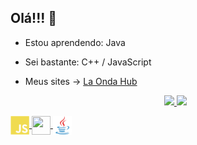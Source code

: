 ## Olá!!! 👋

- Estou aprendendo: Java
- Sei bastante: C++ / JavaScript

- Meus sites -> [La Onda Hub](https://linktr.ee/laondahub/)

  <div id="geral">
     <div align="center">
  <a href="https://github.com/ThiagoBel">
  <img height="160em" src="https://github-readme-stats.vercel.app/api?username=ThiagoBel&show_icons=true&theme=radical&include_all_commits=true&count_private=true"/>
  <img height="160em" src="https://github-readme-stats.vercel.app/api/top-langs/?username=ThiagoBel&layout=compact&langs_count=7&theme=radical"/>

</div>
  <div id="Linguagens">
  <img align="center" height="30" width="30" src="https://raw.githubusercontent.com/devicons/devicon/master/icons/javascript/javascript-plain.svg">
  <img align="center" height="30" width="30" src="https://thiagobel.github.io/cpp/Cpp.png">
  <img align="center" height="30" width="30" src="https://raw.githubusercontent.com/devicons/devicon/master/icons/java/java-original.svg">
  </div>
  </div>
